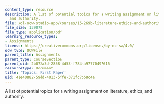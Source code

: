```yaml
---
content_type: resource
description: A list of potential topics for a writing assignment on literature, ethics,
  and authority.
file: /ol-ocw-studio-app/courses/15-269b-literature-ethics-and-authority-fall-2002/41e4088259dd40135ffe371fc7bb8c4a_paperassignment1.pdf
file_size: 139078
file_type: application/pdf
learning_resource_types:
- Assignments
license: https://creativecommons.org/licenses/by-nc-sa/4.0/
ocw_type: OCWFile
parent_title: Assignments
parent_type: CourseSection
parent_uid: 2b072a3d-2858-4d53-f784-a97770497615
resourcetype: Document
title: 'Topics: First Paper'
uid: 41e40882-59dd-4013-5ffe-371fc7bb8c4a
---
```

A list of potential topics for a writing assignment on literature, ethics, and authority.
